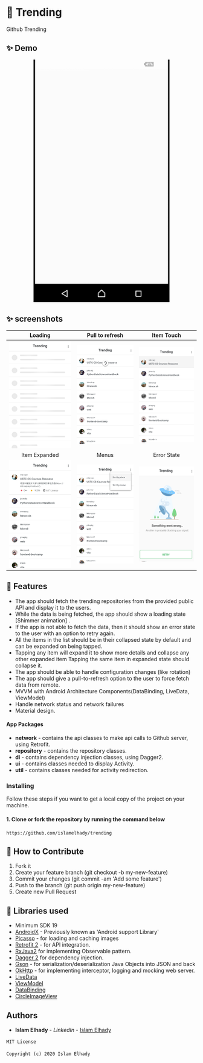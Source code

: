 # 🚀 Trending
Github Trending 

## ✨ Demo 

<p align="center">
  <img src="screen/demo.gif" width="360" height="640">
</p>

## ✨ screenshots
| Loading | Pull to refresh |  Item Touch |
|:-:|:-:|:-:|
| ![Fist](screen/screen1.png?raw=true) | ![3](screen/screen2.png?raw=true) | ![3](screen/screen3.png?raw=true) |
| Item Expanded | Menus |   Error State |
| ![4](screen/screen4.jpg?raw=true) | ![5](screen/screen5.png?raw=true) | ![6](screen/screen6.png?raw=true) |

## 🌟 Features
*   The app should fetch the trending repositories from the provided public API and display it to the users.
*   While the data is being fetched, the app should show a loading state [Shimmer animation] .
*   If the app is not able to fetch the data, then it should show an error state to the user with an option to retry again.
*   All the items in the list should be in their collapsed state by default and can be expanded on being tapped.
*   Tapping any item will expand it to show more details and collapse any other expanded item Tapping the same item in expanded state should collapse it.
*   The app should be able to handle configuration changes (like rotation)
*   The app should give a pull-to-refresh option to the user to force fetch data from remote.
*   MVVM with Android Architecture Components(DataBinding, LiveData, ViewModel)
*   Handle network status and network failures
*   Material design.

#### App Packages
* <b>network</b> - contains the api classes to make api calls to Github server, using Retrofit.
* <b>repository</b> - contains the repository classes.
* <b>di</b> - contains dependency injection classes, using Dagger2.
* <b>ui</b> - contains classes needed to display Activity.
* <b>util</b> - contains classes needed for activity redirection.


### Installing
Follow these steps if you want to get a local copy of the project on your machine.

#### 1. Clone or fork the repository by running the command below
```
https://github.com/islamelhady/trending
```


## 🤝 How to Contribute
1.  Fork it
2.  Create your feature branch (git checkout -b my-new-feature)
3.  Commit your changes (git commit -am 'Add some feature')
4.  Push to the branch (git push origin my-new-feature)
5.  Create new Pull Request

## 📃 Libraries used
*   Minimum SDK 19
*   [AndroidX](https://developer.android.com/jetpack/androidx/) - Previously known as 'Android support Library'
*   [Picasso](https://square.github.io/picasso/) - for loading and caching images
*   [Retrofit 2](https://github.com/square/retrofit) - for API integration.
*   [RxJava2](https://github.com/ReactiveX/RxJava) for implementing Observable pattern.
*   [Dagger 2](https://google.github.io/dagger/) for dependency injection.
*   [Gson](https://github.com/google/gson) - for serialization/deserialization Java Objects into JSON and back
*   [OkHttp](https://github.com/square/okhttp) - for implementing interceptor, logging and mocking web server.
*   [LiveData](https://developer.android.com/topic/libraries/architecture/livedata)
*   [ViewModel](https://developer.android.com/topic/libraries/architecture/viewmodel)
*   [DataBinding](https://developer.android.com/topic/libraries/data-binding/)
*   [CircleImageView](https://github.com/hdodenhof/CircleImageView)


## Authors

* **Islam Elhady** - *LinkedIn* - [Islam Elhady](https://www.linkedin.com/in/islamelhady)

```
MIT License

Copyright (c) 2020 Islam Elhady
```


